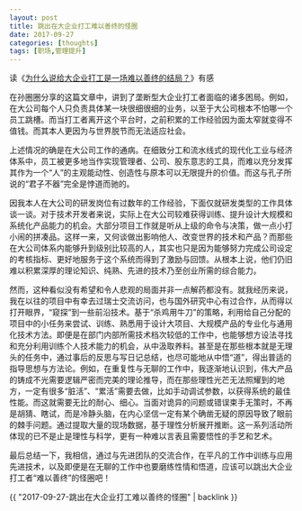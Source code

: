 ```yaml
---
layout: post
title: 跳出在大企业打工难以善终的怪圈
date: 2017-09-27
categories: [thoughts]
tags: [职场,管理提升]
---
```


读《[为什么说给大企业打工是一场难以善终的结局？](http://mp.weixin.qq.com/s/vCHzRtVAsefRNzCogh6U3A)》有感

在孙圈圈分享的这篇文章中，讲到了垄断型大企业打工者面临的诸多困局。例如，在大公司每个人只负责具体某一块很细很细的业务，以至于大公司根本不怕哪一个员工跳槽。而当打工者离开这个平台时，之前积累的工作经验因为面太窄就变得不值钱。而其本人更因为与世界脱节而无法适应社会。

上述情况的确是在大公司工作的通病。在细致分工和流水线式的现代化工业与经济体系中，员工被更多地当作实现管理者、公司、股东意志的工具，而难以充分发挥其作为一个“人”的主观能动性、创造性与原本可以无限提升的价值。而这与孔子所说的“君子不器”完全是悖道而驰的。

因我本人在大公司的研发岗位有过数年的工作经验，下面仅就研发类型的工作具体谈一谈。对于技术开发者来说，实际上在大公司较难获得训练、提升设计大规模和系统化产品能力的机会。大部分项目工作就是听从上级的命令与决策，做一点小打小闹的拼凑品。这样一来，又何谈做出影响他人、改变世界的技术和产品？而那些在大公司体系内能够升到级别比较高的人，其实也只是因为能够努力完成公司设定的考核指标、更好地服务于这个系统而得到了激励与回馈。从根本上说，他们仍旧难以积累深厚的理论知识、纯熟、先进的技术乃至创业所需的综合能力。

然而，这种看似没有希望和令人悲观的局面并非一点解药都没有。就我经历来说，我在以往的项目中有幸去过瑞士交流访问，也与国外研究中心有过合作，从而得以打开眼界，“窥探”到一些前沿技术。基于“杀鸡用牛刀”的策略，利用给自己分配的项目中的小任务来尝试、训练、熟悉用于设计大项目、大规模产品的专业化与通用化技术方法。即便是在部门内部所需技术档次较低的工作中，也能够想方设法寻找和充分利用训练个人技术能力的机会，从中汲取养料。甚至是在那些根本就是无理头的任务中，通过事后的反思与写日记总结，也尽可能地从中悟“道”，得出普适的指导思想与方法论。例如，在重复性与无聊的工作中，我逐渐地认识到，伟大产品的铸成不光需要逻辑严密而完美的理论推导，而在那些理性光芒无法照耀到的地方，一定有很多“脏活”、“累活”需要去做，比如手动调试参数，以获得系统的最佳性能。而这就需要无比的耐心、细心。当面对诡异的问题或错误束手无策时，不再是胡猜、瞎试，而是冷静头脑，在内心坚信一定有某个确凿无疑的原因导致了眼前的棘手问题。通过提取大量的现场数据，基于理性分析展开推断。这一系列活动所体现的已不是止是理性与科学，更有一种难以言表且需要悟性的手艺和艺术。

最后总结一下，我相信，通过与先进团队的交流合作，在平凡的工作中训练与应用先进技术，以及即便是在无聊的工作中也要磨练性情和悟道，应该可以跳出大企业打工者“难以善终”的怪圈吧！

{{ "2017-09-27-跳出在大企业打工难以善终的怪圈" | backlink }}
